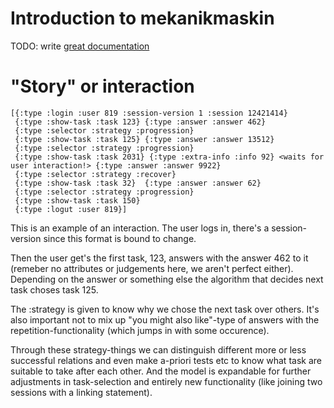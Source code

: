# Introduction to mekanikmaskin

TODO: write [great documentation](http://jacobian.org/writing/great-documentation/what-to-write/)

# "Story" or interaction

    [{:type :login :user 819 :session-version 1 :session 12421414}
     {:type :show-task :task 123} {:type :answer :answer 462}
     {:type :selector :strategy :progression}
     {:type :show-task :task 125} {:type :answer :answer 13512}
     {:type :selector :strategy :progression}
     {:type :show-task :task 2031} {:type :extra-info :info 92} <waits for user interaction!> {:type :answer :answer 9922}
     {:type :selector :strategy :recover}
     {:type :show-task :task 32}  {:type :answer :answer 62}
     {:type :selector :strategy :progression}
     {:type :show-task :task 150}
     {:type :logut :user 819}]

This is an example of an interaction. The user logs in, there's a session-version since this format is bound to change.

Then the user get's the first task, 123, answers with the answer 462 to it (remeber no attributes or judgements here, we aren't perfect either). Depending on the answer or something else the algorithm that decides next task choses task 125.

The :strategy is given to know why we chose the next task over others. It's also important not to mix up "you might also like"-type of answers with the repetition-functionality (which jumps in with some occurence).

Through these strategy-things we can distinguish different more or less successful relations and even make a-priori tests etc to know what task are suitable to take after each other. And the model is expandable for further adjustments in task-selection and entirely new functionality (like joining two sessions with a linking statement).
